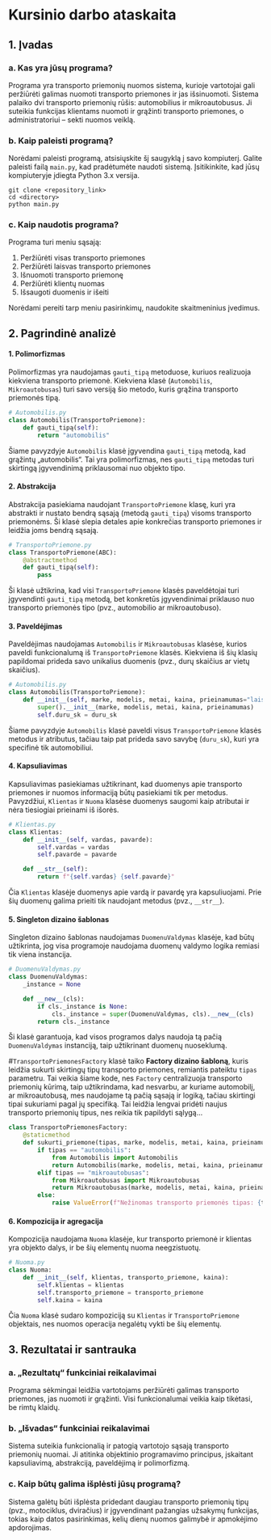 # Kursinio darbo ataskaita

## 1. Įvadas

### a. Kas yra jūsų programa?

Programa yra transporto priemonių nuomos sistema, kurioje vartotojai gali peržiūrėti galimas nuomoti transporto priemones ir jas išsinuomoti. Sistema palaiko dvi transporto priemonių rūšis: automobilius ir mikroautobusus. Ji suteikia funkcijas klientams nuomoti ir grąžinti transporto priemones, o administratoriui – sekti nuomos veiklą.

### b. Kaip paleisti programą?

Norėdami paleisti programą, atsisiųskite šį saugyklą į savo kompiuterį. Galite paleisti failą `main.py`, kad pradėtumėte naudoti sistemą. Įsitikinkite, kad jūsų kompiuteryje įdiegta Python 3.x versija.

```
git clone <repository_link>
cd <directory>
python main.py
```

### c. Kaip naudotis programa?

Programa turi meniu sąsają:
1. Peržiūrėti visas transporto priemones  
2. Peržiūrėti laisvas transporto priemones
3. Išnuomoti transporto priemonę
4. Peržiūrėti klientų nuomas
5. Išsaugoti duomenis ir išeiti

Norėdami pereiti tarp meniu pasirinkimų, naudokite skaitmeninius įvedimus.

## 2. Pagrindinė analizė


#### **1. Polimorfizmas**

Polimorfizmas yra naudojamas `gauti_tipą` metoduose, kuriuos realizuoja kiekviena transporto priemonė. Kiekviena klasė (`Automobilis`, `Mikroautobusas`) turi savo versiją šio metodo, kuris grąžina transporto priemonės tipą.

```python
# Automobilis.py
class Automobilis(TransportoPriemone):
    def gauti_tipą(self):
        return "automobilis"
```

Šiame pavyzdyje `Automobilis` klasė įgyvendina `gauti_tipą` metodą, kad grąžintų „automobilis“. Tai yra polimorfizmas, nes `gauti_tipą` metodas turi skirtingą įgyvendinimą priklausomai nuo objekto tipo.

#### **2. Abstrakcija**

Abstrakcija pasiekiama naudojant `TransportoPriemone` klasę, kuri yra abstrakti ir nustato bendrą sąsają (metodą `gauti_tipą`) visoms transporto priemonėms. Ši klasė slepia detales apie konkrečias transporto priemones ir leidžia joms bendrą sąsają.

```python
# TransportoPriemone.py
class TransportoPriemone(ABC):
    @abstractmethod
    def gauti_tipą(self):
        pass
```

Ši klasė užtikrina, kad visi `TransportoPriemone` klasės paveldėtojai turi įgyvendinti `gauti_tipą` metodą, bet konkretūs įgyvendinimai priklauso nuo transporto priemonės tipo (pvz., automobilio ar mikroautobuso).

#### **3. Paveldėjimas**

Paveldėjimas naudojamas `Automobilis` ir `Mikroautobusas` klasėse, kurios paveldi funkcionalumą iš `TransportoPriemone` klasės. Kiekviena iš šių klasių papildomai prideda savo unikalius duomenis (pvz., durų skaičius ar vietų skaičius).

```python
# Automobilis.py
class Automobilis(TransportoPriemone):
    def __init__(self, marke, modelis, metai, kaina, prieinamumas="laisva", duru_sk=5):
        super().__init__(marke, modelis, metai, kaina, prieinamumas)
        self.duru_sk = duru_sk
```

Šiame pavyzdyje `Automobilis` klasė paveldi visus `TransportoPriemone` klasės metodus ir atributus, tačiau taip pat prideda savo savybę (`duru_sk`), kuri yra specifinė tik automobiliui.

#### **4. Kapsuliavimas**

Kapsuliavimas pasiekiamas užtikrinant, kad duomenys apie transporto priemones ir nuomos informaciją būtų pasiekiami tik per metodus. Pavyzdžiui, `Klientas` ir `Nuoma` klasėse duomenys saugomi kaip atributai ir nėra tiesiogiai prieinami iš išorės.

```python
# Klientas.py
class Klientas:
    def __init__(self, vardas, pavarde):
        self.vardas = vardas
        self.pavarde = pavarde

    def __str__(self):
        return f"{self.vardas} {self.pavarde}"
```

Čia `Klientas` klasėje duomenys apie vardą ir pavardę yra kapsuliuojami. Prie šių duomenų galima prieiti tik naudojant metodus (pvz., `__str__`).

#### **5. Singleton dizaino šablonas**

Singleton dizaino šablonas naudojamas `DuomenuValdymas` klasėje, kad būtų užtikrinta, jog visa programoje naudojama duomenų valdymo logika remiasi tik viena instancija.

```python
# DuomenuValdymas.py
class DuomenuValdymas:
    _instance = None

    def __new__(cls):
        if cls._instance is None:
            cls._instance = super(DuomenuValdymas, cls).__new__(cls)
        return cls._instance
```

Ši klasė garantuoja, kad visos programos dalys naudoja tą pačią `DuomenuValdymas` instanciją, taip užtikrinant duomenų nuoseklumą.


#`TransportoPriemonesFactory` klasė taiko **Factory dizaino šabloną**, kuris leidžia sukurti skirtingų tipų transporto priemones, remiantis pateiktu `tipas` parametru. Tai veikia šiame kode, nes `Factory` centralizuoja transporto priemonių kūrimą, taip užtikrindama, kad nesvarbu, ar kuriame automobilį, ar mikroautobusą, mes naudojame tą pačią sąsają ir logiką, tačiau skirtingi tipai sukuriami pagal jų specifiką. Tai leidžia lengvai pridėti naujus transporto priemonių tipus, nes reikia tik papildyti sąlygą...

```python
class TransportoPriemonesFactory:
    @staticmethod
    def sukurti_priemone(tipas, marke, modelis, metai, kaina, prieinamumas="laisva", **kwargs):
        if tipas == "automobilis":
            from Automobilis import Automobilis
            return Automobilis(marke, modelis, metai, kaina, prieinamumas, kwargs.get('duru_sk', 5))
        elif tipas == "mikroautobusas":
            from Mikroautobusas import Mikroautobusas
            return Mikroautobusas(marke, modelis, metai, kaina, prieinamumas, kwargs.get('vietu_sk', 8))
        else:
            raise ValueError(f"Nežinomas transporto priemonės tipas: {tipas}")
```
#### **6. Kompozicija ir agregacija**

Kompozicija naudojama `Nuoma` klasėje, kur transporto priemonė ir klientas yra objekto dalys, ir be šių elementų nuoma neegzistuotų.

```python
# Nuoma.py
class Nuoma:
    def __init__(self, klientas, transporto_priemone, kaina):
        self.klientas = klientas
        self.transporto_priemone = transporto_priemone
        self.kaina = kaina
```

Čia `Nuoma` klasė sudaro kompoziciją su `Klientas` ir `TransportoPriemone` objektais, nes nuomos operacija negalėtų vykti be šių elementų.

## 3. Rezultatai ir santrauka

### a. „Rezultatų“ funkciniai reikalavimai

Programa sėkmingai leidžia vartotojams peržiūrėti galimas transporto priemones, jas nuomoti ir grąžinti. Visi funkcionalumai veikia kaip tikėtasi, be rimtų klaidų.

### b. „Išvadas“ funkciniai reikalavimai

Sistema suteikia funkcionalią ir patogią vartotojo sąsają transporto priemonių nuomai. Ji atitinka objektinio programavimo principus, įskaitant kapsuliavimą, abstrakciją, paveldėjimą ir polimorfizmą.

### c. Kaip būtų galima išplėsti jūsų programą?

Sistema galėtų būti išplėsta pridedant daugiau transporto priemonių tipų (pvz., motociklus, dviračius) ir įgyvendinant pažangias užsakymų funkcijas, tokias kaip datos pasirinkimas, kelių dienų nuomos galimybė ir apmokėjimo apdorojimas.

